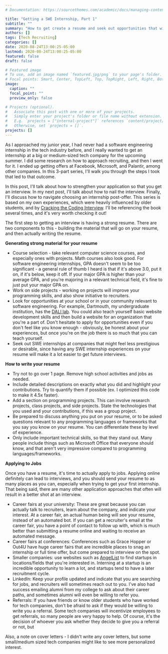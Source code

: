 ```yaml
---
# Documentation: https://sourcethemes.com/academic/docs/managing-content/

title: "Getting a SWE Internship, Part 1"
subtitle: ""
summary: "How to get create a resume and seek out opportunities that will lead to an interview"
authors: []
tags: [Tech Recruiting]
categories: []
date: 2020-08-24T13:00:25-05:00
lastmod: 2020-08-24T13:00:25-05:00
featured: false
draft: false

# Featured image
# To use, add an image named `featured.jpg/png` to your page's folder.
# Focal points: Smart, Center, TopLeft, Top, TopRight, Left, Right, BottomLeft, Bottom, BottomRight.
image:
  caption: ""
  focal_point: ""
  preview_only: false

# Projects (optional).
#   Associate this post with one or more of your projects.
#   Simply enter your project's folder or file name without extension.
#   E.g. `projects = ["internal-project"]` references `content/project/deep-learning/index.md`.
#   Otherwise, set `projects = []`.
projects: []
---
```


As I approached my junior year, I had never had a software engineering internship in the tech industry before, and I really wanted to get an internship at a big or medium-sized tech company for the upcoming summer. I did some research on how to approach recruiting, and then I went for it. I ended up getting offers at Facebook, Microsoft, and Palantir, among other companies. In this 3-part series, I'll walk you through the steps I took that led to that outcome. 

In this post, I'll talk about how to strengthen your application so that you get an interview. In my next post, I'll talk about how to nail the interview. Finally, I'll discuss how to navigate choosing an internship post-offer. This series is based on my own experiences, which were heavily influenced by older students, and by [Cracking the Coding Interview](http://www.crackingthecodinginterview.com/). I'll be referencing the book several times, and it's very worth checking it out!

The first step to getting an interview is having a strong resume. There are two components to this - building the material that will go on your resume, and then actually writing the resume. 

**Generating strong material for your resume**

- Course selection - take relevant computer science courses, and especially ones with projects.  Math courses also look good. For software engineering internships, GPA doesn't seem to be too significant - a general rule of thumb I heard is that if it's above 3.0, put it on, if it's below, keep it off. If your major GPA is higher than your average GPA, and you're majoring in a relevant technical field, it's fine to just put your major GPA on.
- Work on side projects  - working on projects will improve your programming skills, and also show initiative to recruiters.
- Look for opportunities at your school or in your community relevant to software engineering. For example, Dartmouth, my undergraduate institution, has the [DALI lab](http://dali.dartmouth.edu/). You could also teach yourself basic website development skills and then build a website for an organization that you're a part of. Don't hesitate to apply for opportunities even if you don't feel like you know enough - obviously, be honest about your experiences, but once you're on the job there is so much that you can teach yourself.
- Seek out SWE internships at companies that might feel less prestigious or desirable, since having any SWE internship experiences on your resume will make it a lot easier to get future interviews.

**How to write your resume**

- Try not to go over 1 page. Remove high school activities and jobs as needed.
- Include detailed descriptions on exactly what you did and highlight your contributions. Try to quantify them if possible (ex. I optimized this code to make it 4.5x faster).
- Add a section on programming projects. This can involve research projects, class projects, and side projects. State the technologies that you used and your contributions, if this was a group project.
- Be prepared to discuss anything you put on your resume, or to be asked questions relevant to any programming languages or frameworks that you say you know on your resume. You can differentiate these by level of experience.
- Only include important technical skills, so that they stand out. Many people include things such as Microsoft Office that everyone should know, and that aren't very impressive compared to programming languages/frameworks.

**Applying to Jobs**

Once you have a resume, it's time to actually apply to jobs. Applying online definitely can lead to interviews, and you should send your resume to as many places as you can, especially when trying to get your first internship. That being said, there are many other application approaches that often will result in a better shot at an interview. 

- Career fairs at your university: These are great because you can actually talk to recruiters, learn about the company, and indicate your interest. At a career fair, an actual human being will see your resume, instead of an automated bot. If you can get a recruiter's email at the career fair, you have a point of contact to follow up with, which is much better than submitting a resume online and waiting to receive an automated message.
- Career fairs at conferences: Conferences such as Grace Hopper or Out4U have huge career fairs that are incredible places to snag an internship or full time offer, but come prepared to interview on the spot.
- Smaller companies: use websites such as [AngelList](https://angel.co/) to find startups in locations/fields that you're interested in. Interning at a startup is an incredible opportunity to learn a lot, and startups tend to have a later recruitment cycle.
- LinkedIn: Keep your profile updated and indicate that you are searching for jobs, and recruiters will sometimes reach out to you. I've also had success emailing alumni from my college to ask about their career paths, and sometimes alumni will even be willing to refer you.
- Referrals: If you have friends or know older students who have worked for tech companies, don't be afraid to ask if they would be willing to write you a referral. Some tech companies will incentivize employees to get referrals, so many people are very happy to help. Of course, it's the decision of whoever you ask whether they decide to give you a referral or not, but 

Also, a note on cover letters - I didn't write any cover letters, but some small/medium sized tech companies might like to see more personalized interest.